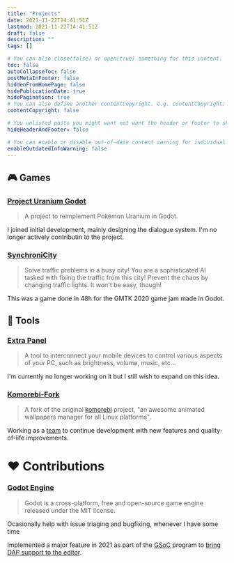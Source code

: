 ```yaml
---
title: "Projects"
date: 2021-11-22T14:41:51Z
lastmod: 2021-11-22T14:41:51Z
draft: false
description: ""
tags: []

# You can also close(false) or open(true) something for this content.
toc: false
autoCollapseToc: false
postMetaInFooter: false
hiddenFromHomePage: false
hidePublicationDate: true
hidePagination: true
# You can also define another contentCopyright. e.g. contentCopyright: "This is another copyright."
contentCopyright: false

# You unlisted posts you might want not want the header or footer to show
hideHeaderAndFooter: false

# You can enable or disable out-of-date content warning for individual post.
enableOutdatedInfoWarning: false
---
```


## :video_game: Games

### [Project Uranium Godot](https://github.com/acedogblast/Project-Uranium-Godot)

> A project to reimplement Pokémon Uranium in Godot.

I joined initial development, mainly designing the dialogue system. I'm no longer actively contributin to the project.

### [SynchroniCity](https://github.com/Ev1lbl0w/synchronicity)

> Solve traffic problems in a busy city! You are a sophisticated AI tasked with fixing the traffic from this city! Prevent the chaos by changing traffic lights. It won't be easy, though!

This was a game done in 48h for the GMTK 2020 game jam made in Godot.

## :hammer: Tools

### [Extra Panel](https://github.com/aurorafossorg/extrapanel-pc)

> A tool to interconnect your mobile devices to control various aspects of your PC, such as brightness, volume, music, etc...

I'm currently no longer working on it but I still wish to expand on this idea.


### [Komorebi-Fork](https://github.com/Komorebi-Fork/komorebi)

> A fork of the original [komorebi](https://github.com/cheesecakeufo/komorebi) project, "an awesome animated wallpapers manager for all Linux platforms".

Working as a [team](https://github.com/Komorebi-Fork) to continue development with new features and quality-of-life improvements.

# :heart: Contributions

### [Godot Engine](https://github.com/godotengine/godot)

> Godot is a cross-platform, free and open-source game engine released under the MIT license.

Ocasionally help with issue triaging and bugfixing, whenever I have some time

Implemented a major feature in 2021 as part of the [GSoC](https://summerofcode.withgoogle.com) program to [bring DAP support to the editor](https://summerofcode.withgoogle.com/archive/2021/projects/5851817010790400/).

